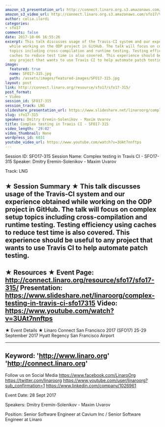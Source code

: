 ```yaml
---
amazon_s3_presentation_url: http://connect.linaro.org.s3.amazonaws.com/sfo17/Presentations/SFO17-315-%20OpenDataPlane%20Testing%20in%20Travis.pdf
amazon_s3_video_url: http://connect.linaro.org.s3.amazonaws.com/sfo17/Videos/SFO17-315%20-%20Complex%20testing%20in%20Travis%20CI.mp4
author: celia.ilardi
categories:
- sfo17
comments: false
date: 2017-10-06 16:55:26
excerpt: This talk discusses usage of the Travis-CI system and our experience obtained
  while working on the ODP project in GitHub. The talk will focus on complex setup
  topics including cross-compilation and runtime testing. Testing efficiency using
  caches to reduce test time is also covered. This experience should be useful to
  any project that wants to use Travis CI to help automate patch testing.
image:
  featured: true
  name: SFO17-315.jpg
  path: /assets/images/featured-images/SFO17-315.jpg
layout: post
link: http://connect.linaro.org/resource/sfo17/sfo17-315/
post_format:
- Video
session_id: SFO17-315
session_track: LNG
slideshare_presentation_url: https://www.slideshare.net/linaroorg/complex-testing-in-travis-ci-sfo17315
slug: sfo17-315
speakers: Dmitry Eremin-Solenikov - Maxim Uvarov
title: Complex testing in Travis CI - SFO17-315
video_length: '29:02'
video_thumbnail: None
wordpress_id: 6031
youtube_video_url: https://www.youtube.com/watch?v=3UAt7nnftps
---
```


Session ID: SFO17-315
Session Name: Complex testing in Travis CI - SFO17-315
Speaker: Dmitry Eremin-Solenikov - Maxim Uvarov

Track: LNG


★ Session Summary ★
This talk discusses usage of the Travis-CI system and our experience obtained while working on the ODP project in GitHub. The talk will focus on complex setup topics including cross-compilation and runtime testing. Testing efficiency using caches to reduce test time is also covered. This experience should be useful to any project that wants to use Travis CI to help automate patch testing.
---------------------------------------------------
★ Resources ★
Event Page: http://connect.linaro.org/resource/sfo17/sfo17-315/
Presentation: https://www.slideshare.net/linaroorg/complex-testing-in-travis-ci-sfo17315
Video: https://www.youtube.com/watch?v=3UAt7nnftps
 ---------------------------------------------------

★ Event Details ★
Linaro Connect San Francisco 2017 (SFO17)
25-29 September 2017
Hyatt Regency San Francisco Airport

---------------------------------------------------
Keyword: 
'http://www.linaro.org'
'http://connect.linaro.org'
---------------------------------------------------
Follow us on Social Media
https://www.facebook.com/LinaroOrg
https://twitter.com/linaroorg
https://www.youtube.com/user/linaroorg?sub_confirmation=1
https://www.linkedin.com/company/1026961

Event Date: 28 Sept 2017

Speakers: Dmitry Eremin-Solenikov - Maxim Uvarov

Position: Senior Software Engineer
at Cavium Inc / Senior Software Engineer at Linaro